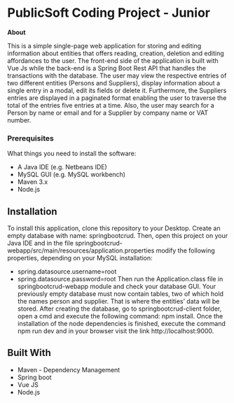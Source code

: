 # PublicSoft Coding Project - Junior

**About**

This is a simple single-page web application for storing and editing information about entities that offers reading, creation, deletion and editing affordances to the user. The front-end side of the application is built with Vue Js while the back-end is a Spring Boot Rest API that handles the transactions with the database. 
The user may view the respective entries of two different entities (Persons and Suppliers), display information about a single entry in a modal, edit its fields or delete it. Furthermore, the Suppliers entries are displayed in a paginated format enabling the user to traverse the total of the entries five entries at a time. Also, the user may search for a Person by name or email and for a Supplier by company name or VAT number.

### Prerequisites

What things you need to install the software: 

* A Java IDE (e.g. Netbeans IDE)
* MySQL GUI (e.g. MySQL workbench)
* Maven 3.x
* Node.js

## Installation

To install this application, clone this repository to your Desktop. Create an empty database with name: springbootcrud. Then, open this project on your Java IDE and in the file springbootcrud-webapp/src/main/resources/application.properties modify the following properties, depending on your MySQL installation:
* spring.datasource.username=root
* spring.datasource.password=root 
Then run the Application.class file in springbootcrud-webapp module and check your database GUI. Your previously empty database must now contain tables, two of which hold the names person and supplier. That is where the entities’ data will be stored. After creating the database, go to springbootcrud-client folder, open a cmd and execute the following command: npm install. Once the installation of the node dependencies is finished, execute the command npm run dev and in your browser visit the link http://localhost:9000.

## Built With

* Maven - Dependency Management
* Spring boot
* Vue JS
* Node.js
